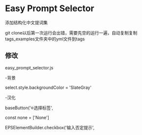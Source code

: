# Easy Prompt Selector

添加结构化中文提词集

git clone以后第一次运行会出错，需要先空的运行一遍，自动复制复制tags_examples文件夹中的yml文件到tags

## 修改

easy_prompt_selector.js

-背景

select.style.backgroundColor = 'SlateGray'


-汉化

baseButton('🔯选择标签',

const none = ['None']

EPSElementBuilder.checkbox('输入否定提示',